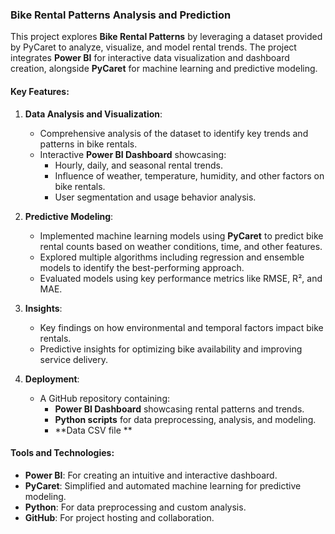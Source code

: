 
### **Bike Rental Patterns Analysis and Prediction**  
This project explores **Bike Rental Patterns** by leveraging a dataset provided by PyCaret to analyze, visualize, and model rental trends. The project integrates **Power BI** for interactive data visualization and dashboard creation, alongside **PyCaret** for machine learning and predictive modeling.

#### **Key Features**:
1. **Data Analysis and Visualization**:
   - Comprehensive analysis of the dataset to identify key trends and patterns in bike rentals.
   - Interactive **Power BI Dashboard** showcasing:
     - Hourly, daily, and seasonal rental trends.
     - Influence of weather, temperature, humidity, and other factors on bike rentals.
     - User segmentation and usage behavior analysis.

2. **Predictive Modeling**:
   - Implemented machine learning models using **PyCaret** to predict bike rental counts based on weather conditions, time, and other features.
   - Explored multiple algorithms including regression and ensemble models to identify the best-performing approach.
   - Evaluated models using key performance metrics like RMSE, R², and MAE.

3. **Insights**:
   - Key findings on how environmental and temporal factors impact bike rentals.
   - Predictive insights for optimizing bike availability and improving service delivery.

4. **Deployment**:
   - A GitHub repository containing:
     - **Power BI Dashboard** showcasing rental patterns and trends.
     - **Python scripts** for data preprocessing, analysis, and modeling.
     - **Data CSV file **

#### **Tools and Technologies**:
- **Power BI**: For creating an intuitive and interactive dashboard.
- **PyCaret**: Simplified and automated machine learning for predictive modeling.
- **Python**: For data preprocessing and custom analysis.
- **GitHub**: For project hosting and collaboration.

